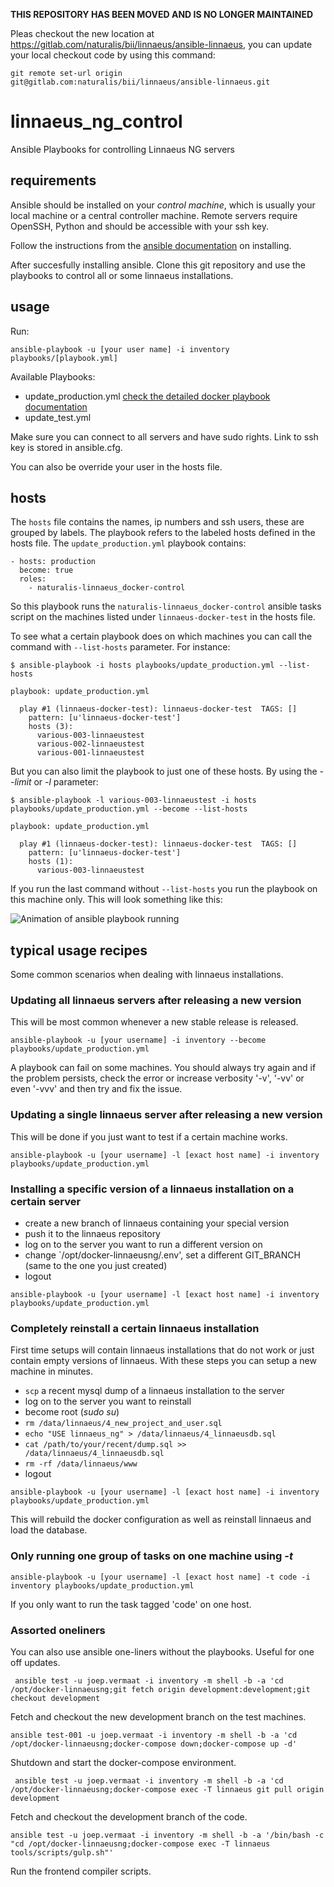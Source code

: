 **THIS REPOSITORY HAS BEEN MOVED AND IS NO LONGER MAINTAINED**

Pleas checkout the new location at https://gitlab.com/naturalis/bii/linnaeus/ansible-linnaeus, you can update your local checkout code by using this command:

```
git remote set-url origin git@gitlab.com:naturalis/bii/linnaeus/ansible-linnaeus.git
```

# linnaeus_ng_control
Ansible Playbooks for controlling Linnaeus NG servers

 
## requirements

Ansible should be installed on your _control machine_, which is usually your
local machine or a central controller machine.  Remote servers require OpenSSH,
Python and should be accessible with your ssh key.

Follow the instructions from the 
[ansible documentation](https://docs.ansible.com/ansible/latest/installation_guide/intro_installation.html#installing-the-control-machine) on installing.

After succesfully installing ansible. Clone this git repository and use the
playbooks to control all or some linnaeus installations.

## usage
Run:

```
ansible-playbook -u [your user name] -i inventory playbooks/[playbook.yml]
```

Available Playbooks:

* update_production.yml [check the detailed docker playbook documentation](https://github.com/naturalis/linnaeus_ng_control/tree/master/linnaeus.ansible/roles/naturalis-linnaeus_docker-control)
* update_test.yml

Make sure you can connect to all servers and have sudo rights. Link to ssh key
is stored in ansible.cfg.

You can also be override your user in the hosts file.


## hosts

The `hosts` file contains the names, ip numbers and ssh users, these are grouped by labels. The playbook
refers to the labeled hosts defined in the hosts file. The `update_production.yml` playbook contains:

```
- hosts: production
  become: true
  roles:
    - naturalis-linnaeus_docker-control
```

So this playbook runs the `naturalis-linnaeus_docker-control` ansible tasks script on the machines listed 
under `linnaeus-docker-test` in the hosts file.

To see what a certain playbook does on which machines you can call the command with `--list-hosts` parameter.
For instance:

```
$ ansible-playbook -i hosts playbooks/update_production.yml --list-hosts

playbook: update_production.yml

  play #1 (linnaeus-docker-test): linnaeus-docker-test	TAGS: []
    pattern: [u'linnaeus-docker-test']
    hosts (3):
      various-003-linnaeustest
      various-002-linnaeustest
      various-001-linnaeustest
```

But you can also limit the playbook to just one of these hosts. By using the _--limit_ or _-l_ parameter:

```
$ ansible-playbook -l various-003-linnaeustest -i hosts playbooks/update_production.yml --become --list-hosts 

playbook: update_production.yml

  play #1 (linnaeus-docker-test): linnaeus-docker-test	TAGS: []
    pattern: [u'linnaeus-docker-test']
    hosts (1):
      various-003-linnaeustest
```

If you run the last command without `--list-hosts` you run the playbook on this machine only. This
will look something like this:


![Animation of ansible playbook running](http://g.recordit.co/1M3195aKQi.gif)



## typical usage recipes

Some common scenarios when dealing with linnaeus installations.

### Updating all linnaeus servers after releasing a new version

This will be most common whenever a new stable release is released.

```
ansible-playbook -u [your username] -i inventory --become playbooks/update_production.yml
```

A playbook can fail on some machines. You should always try again and if the problem persists, check 
the error or increase verbosity '-v', '-vv' or even '-vvv' and then try and fix the issue.

### Updating a single linnaeus server after releasing a new version

This will be done if you just want to test if a certain machine works.

```ansible-playbook -u [your username] -l [exact host name] -i inventory playbooks/update_production.yml```

### Installing a specific version of a linnaeus installation on a certain server

* create a new branch of linnaeus containing your special version
* push it to the linnaeus repository
* log on to the server you want to run a different version on
* change `/opt/docker-linnaeusng/.env', set a different GIT_BRANCH (same to the one you just created)
* logout

```ansible-playbook -u [your username] -l [exact host name] -i inventory playbooks/update_production.yml```

### Completely reinstall a certain linnaeus installation

First time setups will contain linnaeus installations that do not work or just contain empty versions
of linnaeus. With these steps you can setup a new machine in minutes.

* `scp` a recent mysql dump of a linnaeus installation to the server
* log on to the server you want to reinstall
* become root (_sudo su_)
* `rm /data/linnaeus/4_new_project_and_user.sql`
* `echo "USE linnaeus_ng" > /data/linnaeus/4_linnaeusdb.sql`
* `cat /path/to/your/recent/dump.sql >> /data/linnaeus/4_linnaeusdb.sql`
* `rm -rf /data/linnaeus/www`
* logout

```ansible-playbook -u [your username] -l [exact host name] -i inventory playbooks/update_production.yml```

This will rebuild the docker configuration as well as reinstall linnaeus and load the database.

### Only running one group of tasks on one machine using _-t_

```ansible-playbook -u [your username] -l [exact host name] -t code -i inventory playbooks/update_production.yml```

If you only want to run the task tagged 'code' on one host.



### Assorted oneliners

You can also use ansible one-liners without the playbooks. Useful for one off updates.

```
 ansible test -u joep.vermaat -i inventory -m shell -b -a 'cd /opt/docker-linnaeusng;git fetch origin development:development;git checkout development
```


Fetch and checkout the new development branch on the test machines.

```
ansible test-001 -u joep.vermaat -i inventory -m shell -b -a 'cd /opt/docker-linnaeusng;docker-compose down;docker-compose up -d'
```

Shutdown and start the docker-compose environment.

```
 ansible test -u joep.vermaat -i inventory -m shell -b -a 'cd /opt/docker-linnaeusng;docker-compose exec -T linnaeus git pull origin development
```

Fetch and checkout the development branch of the code.


```
ansible test -u joep.vermaat -i inventory -m shell -b -a '/bin/bash -c "cd /opt/docker-linnaeusng;docker-compose exec -T linnaeus tools/scripts/gulp.sh"'
```

Run the frontend compiler scripts.
